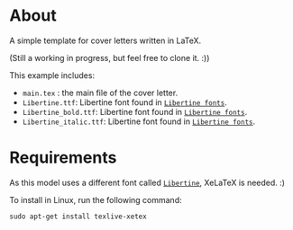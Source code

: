 # About
A simple template for cover letters written in LaTeX.

(Still a working in progress, but feel free to clone it. :))

This example includes:
  - `main.tex` : the main file of the cover letter.
  - `Libertine.ttf`: Libertine font found in [`Libertine fonts`](http://libertine-fonts.org/).
  - `Libertine_bold.ttf`: Libertine font found in [`Libertine fonts`](http://libertine-fonts.org/).
  - `Libertine_italic.ttf`: Libertine font found in [`Libertine fonts`](http://libertine-fonts.org/).

# Requirements
As this model uses a different font called [`Libertine`](http://libertine-fonts.org/), XeLaTeX is needed. :)

To install in Linux, run the following command: 
```
sudo apt-get install texlive-xetex
```
